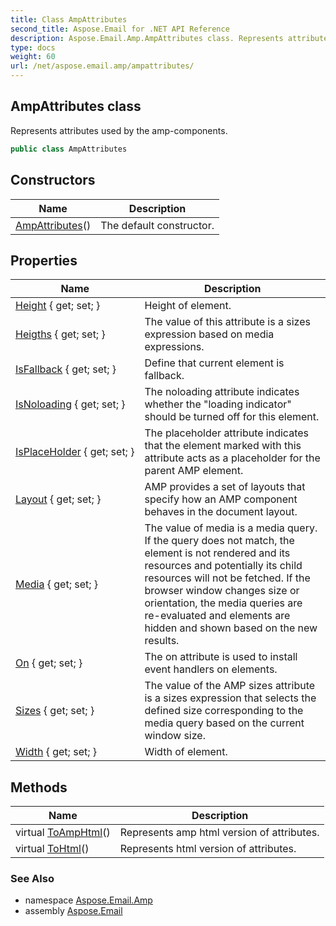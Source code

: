 ```yaml
---
title: Class AmpAttributes
second_title: Aspose.Email for .NET API Reference
description: Aspose.Email.Amp.AmpAttributes class. Represents attributes used by the ampcomponents
type: docs
weight: 60
url: /net/aspose.email.amp/ampattributes/
---
```

## AmpAttributes class

Represents attributes used by the amp-components.

```csharp
public class AmpAttributes
```

## Constructors

| Name | Description |
| --- | --- |
| [AmpAttributes](ampattributes/)() | The default constructor. |

## Properties

| Name | Description |
| --- | --- |
| [Height](../../aspose.email.amp/ampattributes/height/) { get; set; } | Height of element. |
| [Heigths](../../aspose.email.amp/ampattributes/heigths/) { get; set; } | The value of this attribute is a sizes expression based on media expressions. |
| [IsFallback](../../aspose.email.amp/ampattributes/isfallback/) { get; set; } | Define that current element is fallback. |
| [IsNoloading](../../aspose.email.amp/ampattributes/isnoloading/) { get; set; } | The noloading attribute indicates whether the "loading indicator" should be turned off for this element. |
| [IsPlaceHolder](../../aspose.email.amp/ampattributes/isplaceholder/) { get; set; } | The placeholder attribute indicates that the element marked with this attribute acts as a placeholder for the parent AMP element. |
| [Layout](../../aspose.email.amp/ampattributes/layout/) { get; set; } | AMP provides a set of layouts that specify how an AMP component behaves in the document layout. |
| [Media](../../aspose.email.amp/ampattributes/media/) { get; set; } | The value of media is a media query. If the query does not match, the element is not rendered and its resources and potentially its child resources will not be fetched. If the browser window changes size or orientation, the media queries are re-evaluated and elements are hidden and shown based on the new results. |
| [On](../../aspose.email.amp/ampattributes/on/) { get; set; } | The on attribute is used to install event handlers on elements. |
| [Sizes](../../aspose.email.amp/ampattributes/sizes/) { get; set; } | The value of the AMP sizes attribute is a sizes expression that selects the defined size corresponding to the media query based on the current window size. |
| [Width](../../aspose.email.amp/ampattributes/width/) { get; set; } | Width of element. |

## Methods

| Name | Description |
| --- | --- |
| virtual [ToAmpHtml](../../aspose.email.amp/ampattributes/toamphtml/)() | Represents amp html version of attributes. |
| virtual [ToHtml](../../aspose.email.amp/ampattributes/tohtml/)() | Represents html version of attributes. |

### See Also

* namespace [Aspose.Email.Amp](../../aspose.email.amp/)
* assembly [Aspose.Email](../../)



